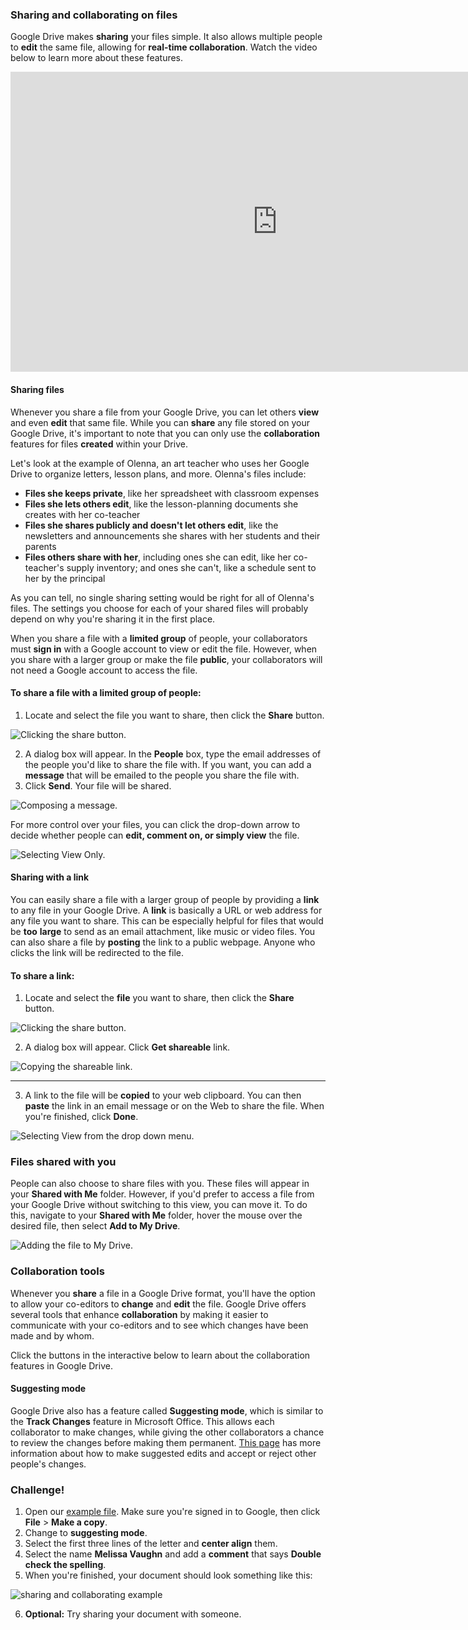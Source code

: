 ### Sharing and collaborating on files

Google Drive makes **sharing** your files simple. It also allows multiple people to **edit** the same file, allowing for **real-time collaboration**. Watch the video below to learn more about these features.

<iframe width="853" height="480" src="https://www.youtube.com/embed/Z7TrFgIfcA8" frameborder="0" allow="accelerometer; autoplay; encrypted-media; gyroscope; picture-in-picture" allowfullscreen></iframe>


#### Sharing files

Whenever you share a file from your Google Drive, you can let others **view** and even **edit** that same file. While you can **share** any file stored on your Google Drive, it's important to note that you can only use the **collaboration** features for files **created** within your Drive.

Let's look at the example of Olenna, an art teacher who uses her Google Drive to organize letters, lesson plans, and more. Olenna's files include:

* **Files she keeps private**, like her spreadsheet with classroom expenses
* **Files she lets others edit**, like the lesson-planning documents she creates with her co-teacher
* **Files she shares publicly and doesn't let others edit**, like the newsletters and announcements she shares with her students and their parents
* **Files others share with her**, including ones she can edit, like her co-teacher's supply inventory; and ones she can't, like a schedule sent to her by the principal

As you can tell, no single sharing setting would be right for all of Olenna's files. The settings you choose for each of your shared files will probably depend on why you're sharing it in the first place.

When you share a file with a **limited group** of people, your collaborators must **sign in** with a Google account to view or edit the file. However, when you share with a larger group or make the file **public**, your collaborators will not need a Google account to access the file.

#### To share a file with a limited group of people:

1. Locate and select the file you want to share, then click the **Share** button.

![Clicking the share button. ][1]

2. A dialog box will appear. In the **People** box, type the email addresses of the people you'd like to share the file with. If you want, you can add a **message** that will be emailed to the people you share the file with.
3. Click **Send**. Your file will be shared.

![Composing a message. ][2]

For more control over your files, you can click the drop-down arrow to decide whether people can **edit, comment on, or simply view** the file.

![Selecting View Only. ][3]

#### Sharing with a link

You can easily share a file with a larger group of people by providing a **link** to any file in your Google Drive. A **link** is basically a URL or web address for any file you want to share. This can be especially helpful for files that would be **too** **large** to send as an email attachment, like music or video files. You can also share a file by **posting** the link to a public webpage. Anyone who clicks the link will be redirected to the file.

#### To share a link:

1. Locate and select the **file** you want to share, then click the **Share** button.

![Clicking the share button. ][1]

2. A dialog box will appear. Click **Get shareable** link.

![Copying the shareable link. ][4]

****
3. A link to the file will be **copied** to your web clipboard. You can then **paste** the link in an email message or on the Web to share the file. When you're finished, click **Done**.

![Selecting View from the drop down menu. ][5]

### Files shared with you

People can also choose to share files with you. These files will appear in your **Shared with Me** folder. However, if you'd prefer to access a file from your Google Drive without switching to this view, you can move it. To do this, navigate to your **Shared with Me** folder, hover the mouse over the desired file, then select **Add to My Drive**.

![Adding the file to My Drive.][6]

### Collaboration tools

Whenever you **share** a file in a Google Drive format, you'll have the option to allow your co-editors to **change** and **edit** the file. Google Drive offers several tools that enhance **collaboration** by making it easier to communicate with your co-editors and to see which changes have been made and by whom.

Click the buttons in the interactive below to learn about the collaboration features in Google Drive.

#### Suggesting mode

Google Drive also has a feature called **Suggesting mode**, which is similar to the **Track Changes** feature in Microsoft Office. This allows each collaborator to make changes, while giving the other collaborators a chance to review the changes before making them permanent. [This page][7] has more information about how to make suggested edits and accept or reject other people's changes.  

### Challenge!

1. Open our [example file][8]. Make sure you're signed in to Google, then click **File** > **Make a copy**.
2. Change to **suggesting mode**.
3. Select the first three lines of the letter and **center align** them. 
4. Select the name **Melissa Vaughn** and add a **comment** that says **Double check the spelling**.
5. When you're finished, your document should look something like this:

![sharing and collaborating example][9]

6. **Optional:** Try sharing your document with someone.

[1]: https://media.gcflearnfree.org/content/55e069731496fdb039ceeed4_01_17_2014/share-button1EDIT.jpg "Clicking the share button. "
[2]: https://media.gcflearnfree.org/content/55e069731496fdb039ceeed4_01_17_2014/share-message.jpg "Composing a message. "
[3]: https://media.gcflearnfree.org/content/55e069731496fdb039ceeed4_01_17_2014/view-edit-comment.jpg "Selecting View Only. "
[4]: https://media.gcflearnfree.org/content/55e069731496fdb039ceeed4_01_17_2014/shareable-link.jpg "Copying the shareable link. "
[5]: https://media.gcflearnfree.org/content/55e069731496fdb039ceeed4_01_17_2014/copy-link.jpg "Selecting View from the drop down menu. "
[6]: https://media.gcflearnfree.org/content/55e069731496fdb039ceeed4_01_17_2014/add-to-drive1.jpg "Adding the file to My Drive."
[7]: https://support.google.com/docs/answer/6033474?hl=en&co=GENIE.Platform%3DDesktop
[8]: https://docs.google.com/document/d/1SR6l-BxaDTfMPq0kLUYMIr3eA7WnPQTpLLWVI_Us5MI/edit?usp=sharing
[9]: https://media.gcflearnfree.org/content/55e069731496fdb039ceeed4_01_17_2014/google_drive_share_collaborate.png

